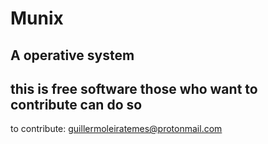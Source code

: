 # Munix
A operative system
------------------------
this is free software those who want to contribute can do so
------------------------
to contribute: guillermoleiratemes@protonmail.com
